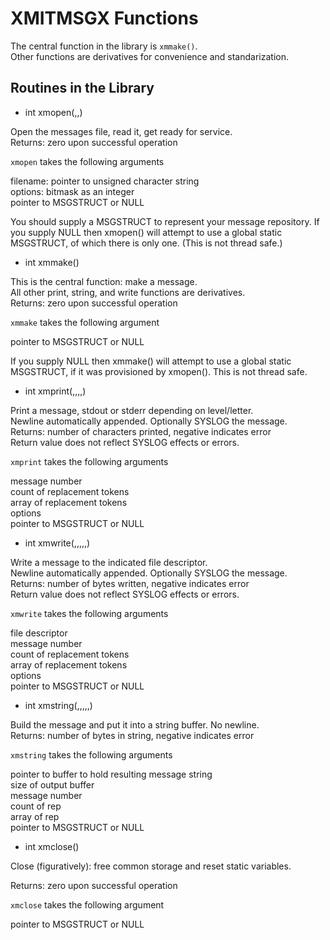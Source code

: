 # XMITMSGX Functions

The central function in the library is `xmmake()`.  
Other functions are derivatives for convenience and standarization. 

## Routines in the Library

* int xmopen(,,)

Open the messages file, read it, get ready for service.  
Returns: zero upon successful operation

`xmopen` takes the following arguments

filename: pointer to unsigned character string  
options: bitmask as an integer  
pointer to MSGSTRUCT or NULL

You should supply a MSGSTRUCT to represent your message repository.
If you supply NULL then xmopen() will attempt to use a global static
MSGSTRUCT, of which there is only one. (This is not thread safe.)

* int xmmake()

This is the central function: make a message.  
All other print, string, and write functions are derivatives.  
Returns: zero upon successful operation

`xmmake` takes the following argument

pointer to MSGSTRUCT or NULL

If you supply NULL then xmmake() will attempt to use a global static
MSGSTRUCT, if it was provisioned by xmopen(). This is not thread safe.

* int xmprint(,,,,)

Print a message, stdout or stderr depending on level/letter.  
Newline automatically appended. Optionally SYSLOG the message.  
Returns: number of characters printed, negative indicates error  
Return value does not reflect SYSLOG effects or errors.

`xmprint` takes the following arguments

message number  
count of replacement tokens  
array of replacement tokens  
options  
pointer to MSGSTRUCT or NULL

* int xmwrite(,,,,,)

Write a message to the indicated file descriptor.  
Newline automatically appended. Optionally SYSLOG the message.  
Returns: number of bytes written, negative indicates error  
Return value does not reflect SYSLOG effects or errors.

`xmwrite` takes the following arguments

file descriptor  
message number  
count of replacement tokens  
array of replacement tokens  
options  
pointer to MSGSTRUCT or NULL

* int xmstring(,,,,,)

Build the message and put it into a string buffer. No newline.  
Returns: number of bytes in string, negative indicates error

`xmstring` takes the following arguments

pointer to buffer to hold resulting message string  
size of output buffer  
message number  
count of rep  
array of rep  
pointer to MSGSTRUCT or NULL

* int xmclose()

Close (figuratively): free common storage and reset static variables.

Returns: zero upon successful operation

`xmclose` takes the following argument

pointer to MSGSTRUCT or NULL


